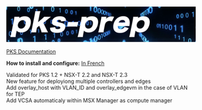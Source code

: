  ![pks-prep](https://github.com/bdereims/pks-prep/blob/master/pks-prep.png)

[PKS Documentation](https://docs.vmware.com/en/VMware-Pivotal-Container-Service/1.1/vmware-pks-11/GUID-PKS11-index.html?hWord=N4IghgNiBcIA4GsDOIC+Q)

__How to install and configure:__
[In French](https://shwrfr.com/nextcloud/index.php/s/gpsJK697rKv11of)

Validated for PKS 1.2 + NSX-T 2.2 and NSX-T 2.3\
New feature for deployiong multiple controllers and edges\
Add overlay_host with VLAN_ID and overlay_edgevm in the case of VLAN for TEP\
Add VCSA automaticaly within MSX Manager as compute manager
